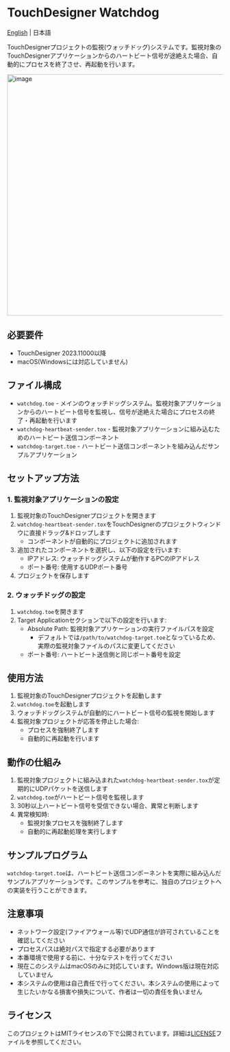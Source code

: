# TouchDesigner Watchdog

[English](README.md) | 日本語

TouchDesignerプロジェクトの監視(ウォッチドッグ)システムです。監視対象のTouchDesignerアプリケーションからのハートビート信号が途絶えた場合、自動的にプロセスを終了させ、再起動を行います。

<img width="563" alt="image" src="https://github.com/user-attachments/assets/47a6290d-6911-41e4-bb40-535a8fe0858f" />

## 必要要件

- TouchDesigner 2023.11000以降
- macOS(Windowsには対応していません)

## ファイル構成

- `watchdog.toe` - メインのウォッチドッグシステム。監視対象アプリケーションからのハートビート信号を監視し、信号が途絶えた場合にプロセスの終了・再起動を行います
- `watchdog-heartbeat-sender.tox` - 監視対象アプリケーションに組み込むためのハートビート送信コンポーネント
- `watchdog-target.toe` - ハートビート送信コンポーネントを組み込んだサンプルアプリケーション

## セットアップ方法

### 1. 監視対象アプリケーションの設定

1. 監視対象のTouchDesignerプロジェクトを開きます
2. `watchdog-heartbeat-sender.tox`をTouchDesignerのプロジェクトウィンドウに直接ドラッグ&ドロップします
   - コンポーネントが自動的にプロジェクトに追加されます
3. 追加されたコンポーネントを選択し、以下の設定を行います:
   - IPアドレス: ウォッチドッグシステムが動作するPCのIPアドレス
   - ポート番号: 使用するUDPポート番号
4. プロジェクトを保存します

### 2. ウォッチドッグの設定

1. `watchdog.toe`を開きます
2. Target Applicationセクションで以下の設定を行います:
   - Absolute Path: 監視対象アプリケーションの実行ファイルパスを設定
     - デフォルトでは`/path/to/watchdog-target.toe`となっているため、実際の監視対象ファイルのパスに変更してください
   - ポート番号: ハートビート送信側と同じポート番号を設定

## 使用方法

1. 監視対象のTouchDesignerプロジェクトを起動します
2. `watchdog.toe`を起動します
3. ウォッチドッグシステムが自動的にハートビート信号の監視を開始します
4. 監視対象プロジェクトが応答を停止した場合:
   - プロセスを強制終了します
   - 自動的に再起動を行います

## 動作の仕組み

1. 監視対象プロジェクトに組み込まれた`watchdog-heartbeat-sender.tox`が定期的にUDPパケットを送信します
2. `watchdog.toe`がハートビート信号を監視します
3. 30秒以上ハートビート信号を受信できない場合、異常と判断します
4. 異常検知時:
   - 監視対象プロセスを強制終了します
   - 自動的に再起動処理を実行します

## サンプルプログラム

`watchdog-target.toe`は、ハートビート送信コンポーネントを実際に組み込んだサンプルアプリケーションです。このサンプルを参考に、独自のプロジェクトへの実装を行うことができます。

## 注意事項

- ネットワーク設定(ファイアウォール等)でUDP通信が許可されていることを確認してください
- プロセスパスは絶対パスで指定する必要があります
- 本番環境で使用する前に、十分なテストを行ってください
- 現在このシステムはmacOSのみに対応しています。Windows版は現在対応していません
- 本システムの使用は自己責任で行ってください。本システムの使用によって生じたいかなる損害や損失について、作者は一切の責任を負いません

## ライセンス

このプロジェクトはMITライセンスの下で公開されています。詳細は[LICENSE](LICENSE)ファイルを参照してください。
